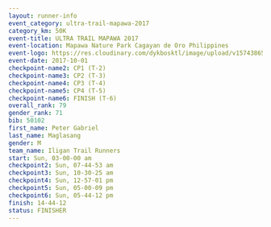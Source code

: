 ```yaml
---
layout: runner-info 
event_category: ultra-trail-mapawa-2017 
category_km: 50K 
event-title: ULTRA TRAIL MAPAWA 2017 
event-location: Mapawa Nature Park Cagayan de Oro Philippines 
event-logo: https://res.cloudinary.com/dykbosktl/image/upload/v1574386563/Logo/image-asset_plfjxn.jpg 
event-date: 2017-10-01 
checkpoint-name2: CP1 (T-2) 
checkpoint-name3: CP2 (T-3) 
checkpoint-name4: CP3 (T-4) 
checkpoint-name5: CP4 (T-5) 
checkpoint-name6: FINISH (T-6) 
overall_rank: 79
gender_rank: 71
bib: 50102
first_name: Peter Gabriel
last_name: Maglasang
gender: M
team_name: Iligan Trail Runners
start: Sun, 03-00-00 am
checkpoint2: Sun, 07-44-53 am
checkpoint3: Sun, 10-30-25 am
checkpoint4: Sun, 12-57-01 pm
checkpoint5: Sun, 05-00-09 pm
checkpoint6: Sun, 05-44-12 pm
finish: 14-44-12
status: FINISHER
---
```

